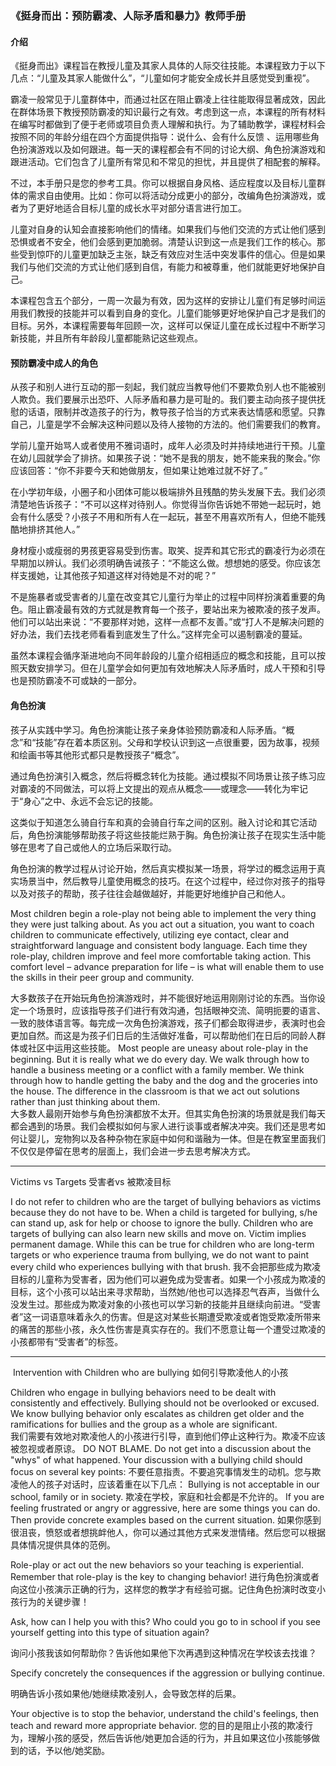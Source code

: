 ### 《挺身而出：预防霸凌、人际矛盾和暴力》教师手册

#### 介绍
 
《挺身而出》课程旨在教授儿童及其家人具体的人际交往技能。本课程致力于以下几点：“儿童及其家人能做什么”，“儿童如何才能安全成长并且感觉受到重视”。

霸凌一般常见于儿童群体中，而通过社区在阻止霸凌上往往能取得显著成效，因此在群体场景下教授预防霸凌的知识最行之有效。考虑到这一点，本课程的所有材料在编写时都做到了便于老师或项目负责人理解和执行。为了辅助教学，课程材料会按照不同的年龄分组在四个方面提供指导：说什么、会有什么反馈 、运用哪些角色扮演游戏以及如何跟进。每一天的课程都会有不同的讨论大纲、角色扮演游戏和跟进活动。它们包含了儿童所有常见和不常见的担忧，并且提供了相配套的解释。

不过，本手册只是您的参考工具。你可以根据自身风格、适应程度以及目标儿童群体的需求自由使用。比如：你可以将活动分成更小的部分，改编角色扮演游戏，或者为了更好地适合目标儿童的成长水平对部分语言进行加工。

儿童对自身的认知会直接影响他们的情绪。如果我们与他们交流的方式让他们感到恐惧或者不安全，他们会感到更加脆弱。清楚认识到这一点是我们工作的核心。那些受到惊吓的儿童更加缺乏主张，缺乏有效应对生活中突发事件的信心。但是如果我们与他们交流的方式让他们感到自信，有能力和被尊重，他们就能更好地保护自己。

本课程包含五个部分，一周一次最为有效，因为这样的安排让儿童们有足够时间运用我们教授的技能并可以看到自身的变化。儿童们能够更好地保护自己才是我们的目标。另外，本课程需要每年回顾一次，这样可以保证儿童在成长过程中不断学习新技能，并且所有年龄段儿童都能熟记这些观点。

#### 预防霸凌中成人的角色

从孩子和别人进行互动的那一刻起，我们就应当教导他们不要欺负别人也不能被别人欺负。我们要展示出恐吓、人际矛盾和暴力是可耻的。我们要主动向孩子提供抚慰的话语，限制并改造孩子的行为，教导孩子恰当的方式来表达情感和愿望。只靠自己，儿童是学不会解决这种问题以及待人接物的方法的。他们需要我们的教育。

学前儿童开始骂人或者使用不雅词语时，成年人必须及时并持续地进行干预。儿童在幼儿园就学会了排挤。如果孩子说：“她不是我的朋友，她不能来我的聚会。”你应该回答：“你不非要今天和她做朋友，但如果让她难过就不好了。” 

在小学初年级，小圈子和小团体可能以极端排外且残酷的势头发展下去。我们必须清楚地告诉孩子：“不可以这样对待别人。你觉得当你告诉她不带她一起玩时，她会有什么感受？小孩子不用和所有人在一起玩，甚至不用喜欢所有人，但绝不能残酷地排挤其他人。”

身材瘦小或瘦弱的男孩更容易受到伤害。取笑、捉弄和其它形式的霸凌行为必须在早期加以辨认。我们必须明确告诫孩子：“不能这么做。想想她的感受。你应该怎样支援她，让其他孩子知道这样对待她是不对的呢？”

不是施暴者或受害者的儿童在改变其它儿童行为举止的过程中同样扮演着重要的角色。阻止霸凌最有效的方式就是教育每一个孩子，要站出来为被欺凌的孩子发声。他们可以站出来说：“不要那样对她，这样一点都不友善。”或“打人不是解决问题的好办法，我们去找老师看看到底发生了什么。”这样完全可以遏制霸凌的蔓延。
  
虽然本课程会循序渐进地向不同年龄段的儿童介绍相适应的概念和技能，且可以按照天数安排学习。但在儿童学会如何更加有效地解决人际矛盾时，成人干预和引导也是预防霸凌不可或缺的一部分。

#### 角色扮演

孩子从实践中学习。角色扮演能让孩子亲身体验预防霸凌和人际矛盾。“概念”和“技能”存在着本质区别。父母和学校认识到这一点很重要，因为故事，视频和绘画书等其他形式都只是教授孩子“概念”。

通过角色扮演引入概念，然后将概念转化为技能。通过模拟不同场景让孩子练习应对霸凌的不同做法，可以将上文提出的观点从概念——或理念——转化为牢记于“身心”之中、永远不会忘记的技能。

这类似于知道怎么骑自行车和真的会骑自行车之间的区别。融入讨论和其它活动后，角色扮演能够帮助孩子将这些技能烂熟于胸。角色扮演让孩子在现实生活中能够在思考了自己或他人的立场后采取行动。

角色扮演的教学过程从讨论开始，然后真实模拟某一场景，将学过的概念运用于真实场景当中，然后教导儿童使用概念的技巧。在这个过程中，经过你对孩子的指导以及对孩子的帮助，孩子往往会越做越好，并能更好地维护自己和他人。

Most children begin a role-play not being able to implement the very thing they were just talking about.  As you act out a situation, you want to coach children to communicate effectively, utilizing eye contact, clear and straightforward language and consistent body language.  Each time they role-play, children improve and feel more comfortable taking action.  This comfort level – advance preparation for life – is what will enable them to use the skills in their peer group and community.  

大多数孩子在开始玩角色扮演游戏时，并不能很好地运用刚刚讨论的东西。当你设定一个场景时，应该指导孩子们进行有效沟通，包括眼神交流、简明扼要的语言、一致的肢体语言等。每完成一次角色扮演游戏，孩子们都会取得进步，表演时也会更加自然。而这是为孩子们日后的生活做好准备，可以帮助他们在日后的同龄人群体或社区中运用这些技能。
Most people are uneasy about role-play in the beginning.  But it is really what we do every day.  We walk through how to handle a business meeting or a conflict with a family member.  We think through how to handle getting the baby and the dog and the groceries into the house.  The difference in the classroom is that we act out solutions rather than just thinking about them.  
大多数人最刚开始参与角色扮演都放不太开。但其实角色扮演的场景就是我们每天都会遇到的场景。我们会模拟如何与家人进行谈事或者解决冲突。我们还是思考如何让婴儿，宠物狗以及各种杂物在家庭中如何和谐融为一体。但是在教室里面我们不仅仅是停留在思考的层面上，我们会进一步去思考解决方式。
***

Victims vs Targets
受害者vs 被欺凌目标

I do not refer to children who are the target of bullying behaviors as victims because they do not have to be.  When a child is targeted for bullying, s/he can stand up, ask for help or choose to ignore the bully.  Children who are targets of bullying can also learn new skills and move on.  Victim implies permanent damage.  While this can be true for children who are long-term targets or who experience trauma from bullying, we do not want to paint every child who experiences bullying with that brush.
我不会把那些成为欺凌目标的儿童称为受害者，因为他们可以避免成为受害者。如果一个小孩成为欺凌的目标，这个小孩可以站出来寻求帮助，当然她/他也可以选择忍气吞声，当做什么没发生过。那些成为欺凌对象的小孩也可以学习新的技能并且继续向前进。“受害者”这一词语意味着永久的伤害。但是这对某些长期遭受欺凌或者饱受欺凌所带来的痛苦的那些小孩，永久性伤害是真实存在的。我们不愿意让每一个遭受过欺凌的小孩都带有“受害者”的标签。
***
 Intervention with Children who are bullying
如何引导欺凌他人的小孩

Children who engage in bullying behaviors need to be dealt with consistently and effectively.  Bullying should not be overlooked or excused.  We know bullying behavior only escalates as children get older and the ramifications for bullies and the group as a whole are significant.  
我们需要有效地对欺凌他人的小孩进行引导，直到他们停止这种行为。欺凌不应该被忽视或者原谅。
DO NOT BLAME.  Do not get into a discussion about the "whys" of what happened.  Your discussion with a bullying child should focus on several key points:
不要任意指责。不要追究事情发生的动机。您与欺凌他人的孩子对话时，应该着重在以下几点：
Bullying is not acceptable in our school, family or in society.
欺凌在学校，家庭和社会都是不允许的。
If you are feeling frustrated or angry or aggressive, here are some things you can do. Then provide concrete examples based on the current situation.
如果你感到很沮丧，愤怒或者想挑衅他人，你可以通过其他方式来发泄情绪。然后您可以根据具体情况提供具体的范例。

Role-play or act out the new behaviors so your teaching is experiential.  Remember that role-play is the key to changing behavior!
进行角色扮演或者向这位小孩演示正确的行为，这样您的教学才有经验可据。记住角色扮演时改变小孩行为的关键步骤！

Ask, how can I help you with this?  Who could you go to in school if you see yourself getting into this type of situation again?

询问小孩我该如何帮助你？告诉他如果他下次再遇到这种情况在学校该去找谁？

Specify concretely the consequences if the aggression or bullying continue.

明确告诉小孩如果他/她继续欺凌别人，会导致怎样的后果。

Your objective is to stop the behavior, understand the child's feelings, then teach and reward more appropriate behavior.
您的目的是阻止小孩的欺凌行为，理解小孩的感受，然后告诉他/她更加合适的行为，并且如果这位小孩能够做到的话，予以他/她奖励。

